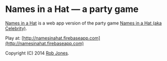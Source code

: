# Names in a Hat — a party game

[Names in a Hat](http://namesinahat.firebaseapp.com) is a web app version of the party game [Names in a Hat (aka Celebrity)](https://en.wikipedia.org/wiki/Celebrity_(game)).

Play at: [http://namesinahat.firebaseapp.com](http://namesinahat.firebaseapp.com)

Copyright (C) 2014 [Rob Jones](http://twitter.com/robjones).